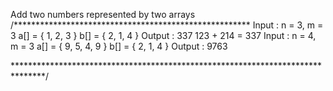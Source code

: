 Add two numbers represented by two arrays
/******************************************************
Input : n = 3, m = 3
a[] = { 1, 2, 3 }
b[] = { 2, 1, 4 }
Output : 337
123 + 214 = 337
Input : n = 4, m = 3
a[] = { 9, 5, 4, 9 }
b[] = { 2, 1, 4 }
Output : 9763

*******************************************************************************/

